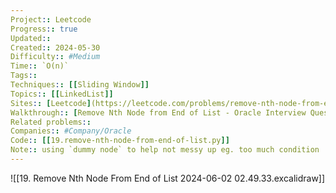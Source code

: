 ```yaml
---
Project:: Leetcode
Progress:: true
Updated:: 
Created:: 2024-05-30
Difficulty:: #Medium 
Time:: `O(n)`
Tags:: 
Techniques:: [[Sliding Window]]
Topics:: [[LinkedList]]
Sites:: [Leetcode](https://leetcode.com/problems/remove-nth-node-from-end-of-list/description/)
Walkthrough:: [Remove Nth Node from End of List - Oracle Interview Question - Leetcode 19 - YouTube](https://www.youtube.com/watch?v=XVuQxVej6y8)
Related problems:: 
Companies:: #Company/Oracle
Code:: [[19.remove-nth-node-from-end-of-list.py]]
Note:: using `dummy node` to help not messy up eg. too much condition
---
```

![[19. Remove Nth Node From End of List 2024-06-02 02.49.33.excalidraw]]